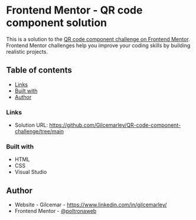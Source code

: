# Frontend Mentor - QR code component solution

This is a solution to the [QR code component challenge on Frontend Mentor](https://www.frontendmentor.io/challenges/qr-code-component-iux_sIO_H). Frontend Mentor challenges help you improve your coding skills by building realistic projects. 

## Table of contents

- [Links](#links)
- [Built with](#built-with)
- [Author](#author)


### Links

- Solution URL: https://github.com/Gilcemarley/QR-code-component-challenge/tree/main

	
### Built with

- HTML
- CSS
- Visual Studio

## Author

- Website - Gilcemar - https://www.linkedin.com/in/gilcemarley/
- Frontend Mentor - [@poltronaweb](https://www.instagram.com/poltronaweb)


